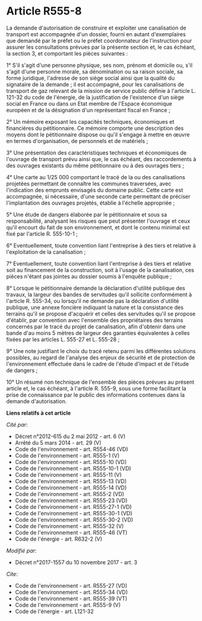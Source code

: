 # Article R555-8

La demande d'autorisation de construire et exploiter une canalisation de transport est accompagnée d'un dossier, fourni en
autant d'exemplaires que demandé par le préfet ou le préfet coordonnateur de l'instruction pour assurer les consultations
prévues par la présente section et, le cas échéant, la section 3, et comportant les pièces suivantes : 

1° S'il s'agit d'une personne physique, ses nom, prénom et domicile ou, s'il s'agit d'une personne morale, sa dénomination ou
sa raison sociale, sa forme juridique, l'adresse de son siège social ainsi que la qualité du signataire de la demande ; il
est accompagné, pour les canalisations de transport de gaz relevant de la mission de service public définie à l'article L.
121-32 du code de l'énergie, de la justification de l'existence d'un siège social en France ou dans un Etat membre de
l'Espace économique européen et de la désignation d'un représentant fiscal en France ; 

2° Un mémoire exposant les capacités techniques, économiques et financières du pétitionnaire. Ce mémoire comporte une
description des moyens dont le pétitionnaire dispose ou qu'il s'engage à mettre en œuvre en termes d'organisation, de
personnels et de matériels ; 

3° Une présentation des caractéristiques techniques et économiques de l'ouvrage de transport prévu ainsi que, le cas échéant,
des raccordements à des ouvrages existants du même pétitionnaire ou à des ouvrages tiers ; 

4° Une carte au 1/25 000 comportant le tracé de la ou des canalisations projetées permettant de connaître les communes
traversées, avec l'indication des emprunts envisagés du domaine public. Cette carte est accompagnée, si nécessaire, d'une
seconde carte permettant de préciser l'implantation des ouvrages projetés, établie à l'échelle appropriée ; 

5° Une étude de dangers élaborée par le pétitionnaire et sous sa responsabilité, analysant les risques que peut présenter
l'ouvrage et ceux qu'il encourt du fait de son environnement, et dont le contenu minimal est fixé par l'article R.
555-10-1 ; 

6° Eventuellement, toute convention liant l'entreprise à des tiers et relative à l'exploitation de la canalisation ; 

7° Eventuellement, toute convention liant l'entreprise à des tiers et relative soit au financement de la construction, soit à
l'usage de la canalisation, ces pièces n'étant pas jointes au dossier soumis à l'enquête publique ; 

8° Lorsque le pétitionnaire demande la déclaration d'utilité publique des travaux, la largeur des bandes de servitudes qu'il
sollicite conformément à l'article R. 555-34, ou lorsqu'il ne demande pas la déclaration d'utilité publique, une annexe
foncière indiquant la nature et la consistance des terrains qu'il se propose d'acquérir et celles des servitudes qu'il se
propose d'établir, par convention avec l'ensemble des propriétaires des terrains concernés par le tracé du projet de
canalisation, afin d'obtenir dans une bande d'au moins 5 mètres de largeur des garanties équivalentes à celles fixées par les
articles L. 555-27 et L. 555-28 ; 

9° Une note justifiant le choix du tracé retenu parmi les différentes solutions possibles, au regard de l'analyse des enjeux
de sécurité et de protection de l'environnement effectuée dans le cadre de l'étude d'impact et de l'étude de dangers ; 

10° Un résumé non technique de l'ensemble des pièces prévues au présent article et, le cas échéant, à l'article R. 555-9,
sous une forme facilitant la prise de connaissance par le public des informations contenues dans la demande d'autorisation.

**Liens relatifs à cet article**

_Cité par_:

  - Décret n°2012-615 du 2 mai 2012 - art. 6 (V)
  - Arrêté du 5 mars 2014 - art. 29 (V)
  - Code de l'environnement - art. R554-46 (VD)
  - Code de l'environnement - art. R555-1 (V)
  - Code de l'environnement - art. R555-10 (VD)
  - Code de l'environnement - art. R555-10-1 (VD)
  - Code de l'environnement - art. R555-11 (V)
  - Code de l'environnement - art. R555-13 (VD)
  - Code de l'environnement - art. R555-14 (VD)
  - Code de l'environnement - art. R555-2 (VD)
  - Code de l'environnement - art. R555-23 (VD)
  - Code de l'environnement - art. R555-27-1 (VD)
  - Code de l'environnement - art. R555-30-1 (VD)
  - Code de l'environnement - art. R555-30-2 (VD)
  - Code de l'environnement - art. R555-32 (V)
  - Code de l'environnement - art. R555-46 (VT)
  - Code de l'énergie - art. R632-2 (V)

_Modifié par_:

  - Décret n°2017-1557 du 10 novembre 2017 - art. 3

_Cite_:

  - Code de l'environnement - art. R555-27 (VD)
  - Code de l'environnement - art. R555-34 (VD)
  - Code de l'environnement - art. R555-39 (VT)
  - Code de l'environnement - art. R555-9 (V)
  - Code de l'énergie - art. L121-32
